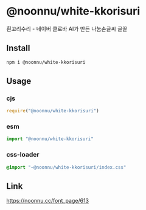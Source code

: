 # @noonnu/white-kkorisuri
흰꼬리수리 - 네이버 클로바 AI가 만든 나눔손글씨 글꼴

## Install
```sh
npm i @noonnu/white-kkorisuri
```
## Usage
### cjs
```js
require("@noonnu/white-kkorisuri")
```
### esm
```js
import "@noonnu/white-kkorisuri"
```
### css-loader
```css
@import "~@noonnu/white-kkorisuri/index.css"
```

## Link
https://noonnu.cc/font_page/613